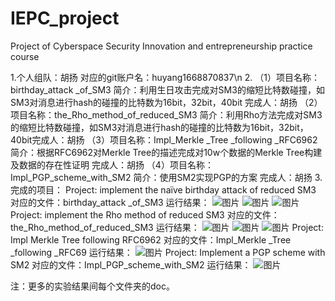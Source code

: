 # IEPC_project
  Project of Cyberspace Security Innovation and entrepreneurship practice course

1.个人组队：胡扬   对应的git账户名：huyang1668870837\n
2.
（1）项目名称：birthday_attack _of_SM3   简介：利用生日攻击完成对SM3的缩短比特数碰撞，如SM3对消息进行hash的碰撞的比特数为16bit，32bit，40bit 完成人：胡扬
（2）项目名称：the_Rho_method_of_reduced_SM3  简介：利用Rho方法完成对SM3的缩短比特数碰撞，如SM3对消息进行hash的碰撞的比特数为16bit，32bit，40bit完成人：胡扬
（3）项目名称：Impl_Merkle _Tree _following _RFC6962  简介：根据RFC6962对Merkle Tree的描述完成对10w个数据的Merkle Tree构建及数据的存在性证明  完成人：胡扬
（4）项目名称：Impl_PGP_scheme_with_SM2  简介：使用SM2实现PGP的方案  完成人：胡扬
3.
完成的项目：
Project: implement the naïve birthday attack of reduced SM3 
对应的文件：birthday_attack _of_SM3
运行结果：
![图片](https://user-images.githubusercontent.com/76390993/181865684-4b0985f4-ffd4-4836-9acd-658d8f427cf5.png)
![图片](https://user-images.githubusercontent.com/76390993/181865726-2dc50291-474f-49f8-bc3c-037f2d31cc02.png)
![图片](https://user-images.githubusercontent.com/76390993/181865734-17d31cf8-7fda-4bd8-a9ad-444845795cff.png)
Project: implement the Rho method of reduced SM3
对应的文件：the_Rho_method_of_reduced_SM3
运行结果：
![图片](https://user-images.githubusercontent.com/76390993/181865801-c51012b4-1b73-48b9-9931-67cc7a4a3872.png)
![图片](https://user-images.githubusercontent.com/76390993/181865813-32fce975-0e7f-4cdc-a9ab-6a345c33fc78.png)
![图片](https://user-images.githubusercontent.com/76390993/181865817-efdea37e-599e-4c32-89d9-43884592d1a0.png)
Project: Impl Merkle Tree following RFC6962
对应的文件：Impl_Merkle _Tree _following _RFC69
运行结果：
![图片](https://user-images.githubusercontent.com/76390993/181865857-a85d75d9-bd8a-4549-8074-0f0608bcd528.png)
Project: Implement a PGP scheme with SM2
对应的文件：Impl_PGP_scheme_with_SM2
运行结果：
![图片](https://user-images.githubusercontent.com/76390993/181865834-88dd1699-f2e1-441d-ae63-e2d9744deb36.png)

注：更多的实验结果间每个文件夹的doc。
